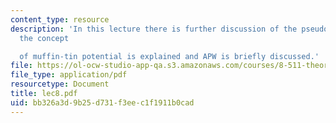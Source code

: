 ```yaml
---
content_type: resource
description: 'In this lecture there is further discussion of the pseudopotential and
  the concept

  of muffin-tin potential is explained and APW is briefly discussed.'
file: https://ol-ocw-studio-app-qa.s3.amazonaws.com/courses/8-511-theory-of-solids-i-fall-2004/bb326a3d9b25d731f3eec1f1911b0cad_lec8.pdf
file_type: application/pdf
resourcetype: Document
title: lec8.pdf
uid: bb326a3d-9b25-d731-f3ee-c1f1911b0cad
---
```

